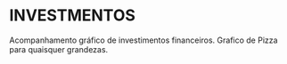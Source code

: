 # INVESTMENTOS
Acompanhamento gráfico de investimentos financeiros.
Grafico de Pizza para quaisquer grandezas.
